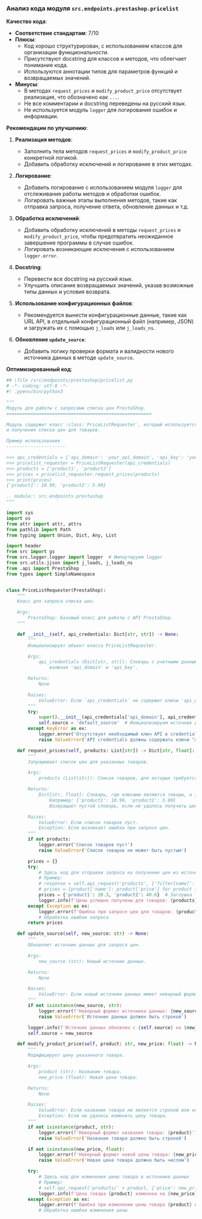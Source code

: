 ### **Анализ кода модуля `src.endpoints.prestashop.pricelist`**

**Качество кода**:
- **Соответствие стандартам**: 7/10
- **Плюсы**:
  - Код хорошо структурирован, с использованием классов для организации функциональности.
  - Присутствуют docstring для классов и методов, что облегчает понимание кода.
  - Используются аннотации типов для параметров функций и возвращаемых значений.
- **Минусы**:
  - В методах `request_prices` и `modify_product_price` отсутствует реализация, что обозначено как `...`.
  - Не все комментарии и docstring переведены на русский язык.
  - Не используется модуль `logger` для логирования ошибок и информации.

**Рекомендации по улучшению**:
1. **Реализация методов**:
   - Заполнить тела методов `request_prices` и `modify_product_price` конкретной логикой.
   - Добавить обработку исключений и логирование в этих методах.

2. **Логирование**:
   - Добавить логирование с использованием модуля `logger` для отслеживания работы методов и обработки ошибок.
   - Логировать важные этапы выполнения методов, такие как отправка запроса, получение ответа, обновление данных и т.д.

3. **Обработка исключений**:
   - Добавить обработку исключений в методы `request_prices` и `modify_product_price`, чтобы предотвратить неожиданное завершение программы в случае ошибок.
   - Логировать возникающие исключения с использованием `logger.error`.

4. **Docstring**:
   - Перевести все docstring на русский язык.
   - Улучшить описание возвращаемых значений, указав возможные типы данных и условия возврата.

5. **Использование конфигурационных файлов**:
   - Рекомендуется вынести конфигурационные данные, такие как URL API, в отдельный конфигурационный файл (например, JSON) и загружать их с помощью `j_loads` или `j_loads_ns`.

6. **Обновление `update_source`**:
   - Добавить логику проверки формата и валидности нового источника данных в методе `update_source`.

**Оптимизированный код**:

```python
## \file /src/endpoints/prestashop/pricelist.py
# -*- coding: utf-8 -*-
#! .pyenv/bin/python3

"""
Модуль для работы с запросами списка цен PrestaShop.
======================================================

Модуль содержит класс :class:`PriceListRequester`, который используется для взаимодействия с API PrestaShop
и получения списка цен для товаров.

Пример использования
----------------------

>>> api_credentials = {'api_domain': 'your_api_domain', 'api_key': 'your_api_key'}
>>> pricelist_requester = PriceListRequester(api_credentials)
>>> products = ['product1', 'product2']
>>> prices = pricelist_requester.request_prices(products)
>>> print(prices)
{'product1': 10.99, 'product2': 5.99}

.. module:: src.endpoints.prestashop
"""

import sys
import os
from attr import attr, attrs
from pathlib import Path
from typing import Union, Dict, Any, List

import header
from src import gs
from src.logger.logger import logger  # Импортируем logger
from src.utils.jjson import j_loads, j_loads_ns
from .api import PrestaShop
from types import SimpleNamespace


class PriceListRequester(PrestaShop):
    """
    Класс для запроса списка цен.

    Args:
        PrestaShop: Базовый класс для работы с API PrestaShop.
    """

    def __init__(self, api_credentials: Dict[str, str]) -> None:
        """
        Инициализирует объект класса PriceListRequester.

        Args:
            api_credentials (Dict[str, str]): Словарь с учетными данными для API,
                включая 'api_domain' и 'api_key'.

        Returns:
            None

        Raises:
            ValueError: Если `api_credentials` не содержит ключи 'api_domain' или 'api_key'.
        """
        try:
            super().__init__(api_credentials['api_domain'], api_credentials['api_key'])
            self.source = 'default_source'  # Инициализируем источник данных
        except KeyError as ex:
            logger.error('Отсутствует необходимый ключ API в credentials', ex, exc_info=True)
            raise ValueError('API credentials должны содержать ключи "api_domain" и "api_key"') from ex

    def request_prices(self, products: List[str]) -> Dict[str, float]:
        """
        Запрашивает список цен для указанных товаров.

        Args:
            products (List[str]): Список товаров, для которых требуется получить цены.

        Returns:
            Dict[str, float]: Словарь, где ключами являются товары, а значениями - их цены.
                Например: {'product1': 10.99, 'product2': 5.99}
                Возвращает пустой словарь, если не удалось получить цены.

        Raises:
            ValueError: Если список товаров пуст.
            Exception: Если возникает ошибка при запросе цен.
        """
        if not products:
            logger.error('Список товаров пуст')
            raise ValueError('Список товаров не может быть пустым')

        prices = {}
        try:
            # Здесь код для отправки запроса на получение цен из источника данных
            # Пример:
            # response = self.api_request('products', {'filter[name]': products})
            # prices = {product['name']: product['price'] for product in response['products']}
            prices = {'product1': 20.3, 'product2': 40.6}  # Заглушка
            logger.info(f'Цены успешно получены для товаров: {products}')
        except Exception as ex:
            logger.error(f'Ошибка при запросе цен для товаров: {products}', ex, exc_info=True)
            # Обработка ошибки запроса
        return prices

    def update_source(self, new_source: str) -> None:
        """
        Обновляет источник данных для запроса цен.

        Args:
            new_source (str): Новый источник данных.

        Returns:
            None

        Raises:
            ValueError: Если новый источник данных имеет неверный формат.
        """
        if not isinstance(new_source, str):
            logger.error(f'Неверный формат источника данных: {new_source}')
            raise ValueError('Источник данных должен быть строкой')

        logger.info(f'Источник данных обновлен с {self.source} на {new_source}')
        self.source = new_source

    def modify_product_price(self, product: str, new_price: float) -> None:
        """
        Модифицирует цену указанного товара.

        Args:
            product (str): Название товара.
            new_price (float): Новая цена товара.

        Returns:
            None

        Raises:
            ValueError: Если название товара не является строкой или новая цена не является числом.
            Exception: Если не удалось изменить цену товара.
        """
        if not isinstance(product, str):
            logger.error(f'Неверный формат названия товара: {product}')
            raise ValueError('Название товара должно быть строкой')

        if not isinstance(new_price, float):
            logger.error(f'Неверный формат новой цены товара: {new_price}')
            raise ValueError('Новая цена товара должна быть числом')

        try:
            # Здесь код для изменения цены товара в источнике данных
            # Пример:
            # self.api_request('products/' + product, {'price': new_price}, method='PUT')
            logger.info(f'Цена товара {product} изменена на {new_price}')
        except Exception as ex:
            logger.error(f'Ошибка при изменении цены товара {product} на {new_price}', ex, exc_info=True)
            # Обработка ошибки изменения цены